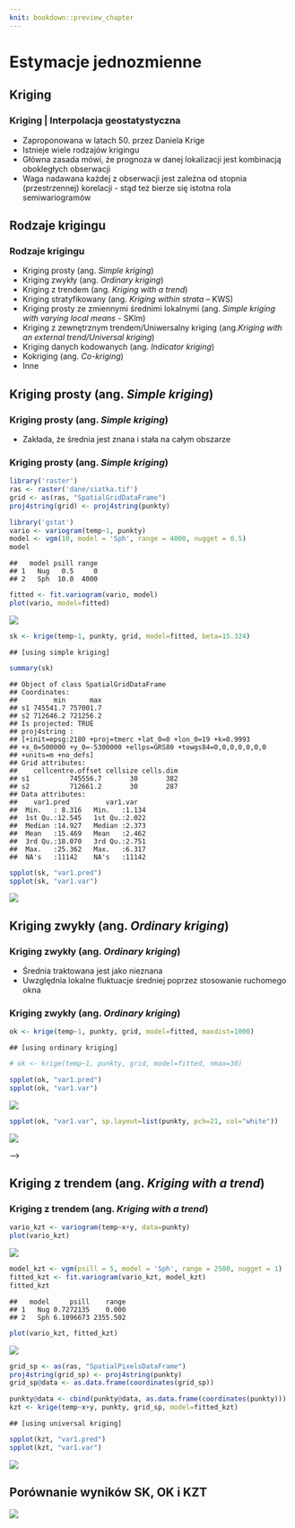 ```yaml
---
knit: bookdown::preview_chapter
---
```

# Estymacje jednozmienne



## Kriging

### Kriging | Interpolacja geostatystyczna
- Zaproponowana w latach 50. przez Daniela Krige
- Istnieje wiele rodzajów krigingu
- Główna zasada mówi, że prognoza w danej lokalizacji jest kombinacją obokległych obserwacji
- Waga nadawana każdej z obserwacji jest zależna od stopnia (przestrzennej) korelacji - stąd też bierze się istotna rola semiwariogramów

## Rodzaje krigingu
### Rodzaje krigingu
- Kriging prosty (ang. *Simple kriging*)
- Kriging zwykły (ang. *Ordinary kriging*)
- Kriging z trendem (ang. *Kriging with a trend*)
- Kriging stratyfikowany (ang. *Kriging within strata* – KWS)
- Kriging prosty ze zmiennymi średnimi lokalnymi (ang. *Simple kriging with varying local means* - SKlm)
- Kriging z zewnętrznym trendem/Uniwersalny kriging (ang.*Kriging with an external trend/Universal kriging*)
- Kriging danych kodowanych (ang. *Indicator kriging*)
- Kokriging (ang. *Co-kriging*)
- Inne

## Kriging prosty (ang. *Simple kriging*)
### Kriging prosty (ang. *Simple kriging*)
- Zakłada, że średnia jest znana i stała na całym obszarze

### Kriging prosty (ang. *Simple kriging*)


```r
library('raster')
ras <- raster('dane/siatka.tif')
grid <- as(ras, "SpatialGridDataFrame")
proj4string(grid) <- proj4string(punkty)

library('gstat')
vario <- variogram(temp~1, punkty)
model <- vgm(10, model = 'Sph', range = 4000, nugget = 0.5)
model
```

```
##   model psill range
## 1   Nug   0.5     0
## 2   Sph  10.0  4000
```

```r
fitted <- fit.variogram(vario, model)
plot(vario, model=fitted)
```

![](05-estymacje_files/figure-html/unnamed-chunk-1-1.png)<!-- -->

```r
sk <- krige(temp~1, punkty, grid, model=fitted, beta=15.324)
```

```
## [using simple kriging]
```

```r
summary(sk)
```

```
## Object of class SpatialGridDataFrame
## Coordinates:
##         min      max
## s1 745541.7 757001.7
## s2 712646.2 721256.2
## Is projected: TRUE 
## proj4string :
## [+init=epsg:2180 +proj=tmerc +lat_0=0 +lon_0=19 +k=0.9993
## +x_0=500000 +y_0=-5300000 +ellps=GRS80 +towgs84=0,0,0,0,0,0,0
## +units=m +no_defs]
## Grid attributes:
##    cellcentre.offset cellsize cells.dim
## s1          745556.7       30       382
## s2          712661.2       30       287
## Data attributes:
##    var1.pred         var1.var    
##  Min.   : 8.316   Min.   :1.134  
##  1st Qu.:12.545   1st Qu.:2.022  
##  Median :14.927   Median :2.373  
##  Mean   :15.469   Mean   :2.462  
##  3rd Qu.:18.070   3rd Qu.:2.751  
##  Max.   :25.362   Max.   :6.317  
##  NA's   :11142    NA's   :11142
```


```r
spplot(sk, "var1.pred")
spplot(sk, "var1.var")
```

![](05-estymacje_files/figure-html/plotsy2-1.png)<!-- -->

## Kriging zwykły (ang. *Ordinary kriging*)
### Kriging zwykły (ang. *Ordinary kriging*)
- Średnia traktowana jest jako nieznana
- Uwzględnia lokalne fluktuacje średniej poprzez stosowanie ruchomego okna

### Kriging zwykły  (ang. *Ordinary kriging*)


```r
ok <- krige(temp~1, punkty, grid, model=fitted, maxdist=1000)
```

```
## [using ordinary kriging]
```

```r
# ok <- krige(temp~1, punkty, grid, model=fitted, nmax=30)
```


```r
spplot(ok, "var1.pred")
spplot(ok, "var1.var")
```

![](05-estymacje_files/figure-html/plotsy2ok2-1.png)<!-- -->

<!--


```r
spplot(ok, "var1.pred", sp.layout=list(punkty, pch=21, col="white"))
```

![](05-estymacje_files/figure-html/unnamed-chunk-3-1.png)<!-- -->

```r
spplot(ok, "var1.var", sp.layout=list(punkty, pch=21, col="white"))
```

![](05-estymacje_files/figure-html/unnamed-chunk-3-2.png)<!-- -->


-->
## Kriging z trendem (ang. *Kriging with a trend*)
### Kriging z trendem (ang. *Kriging with a trend*)


```r
vario_kzt <- variogram(temp~x+y, data=punkty)
plot(vario_kzt)
```

![](05-estymacje_files/figure-html/unnamed-chunk-4-1.png)<!-- -->

```r
model_kzt <- vgm(psill = 5, model = 'Sph', range = 2500, nugget = 1)
fitted_kzt <- fit.variogram(vario_kzt, model_kzt)
fitted_kzt
```

```
##   model     psill    range
## 1   Nug 0.7272135    0.000
## 2   Sph 6.1096673 2355.502
```

```r
plot(vario_kzt, fitted_kzt)
```

![](05-estymacje_files/figure-html/unnamed-chunk-4-2.png)<!-- -->

```r
grid_sp <- as(ras, "SpatialPixelsDataFrame")
proj4string(grid_sp) <- proj4string(punkty)
grid_sp@data <- as.data.frame(coordinates(grid_sp))

punkty@data <- cbind(punkty@data, as.data.frame(coordinates(punkty)))
kzt <- krige(temp~x+y, punkty, grid_sp, model=fitted_kzt)
```

```
## [using universal kriging]
```


```r
spplot(kzt, "var1.pred")
spplot(kzt, "var1.var")
```

![](05-estymacje_files/figure-html/plotsy2kzt-1.png)<!-- -->

## Porównanie wyników SK, OK i KZT

![](05-estymacje_files/figure-html/ploty_trzy-1.png)<!-- -->
